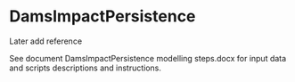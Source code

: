 # DamsImpactPersistence

Later add reference

See document DamsImpactPersistence modelling steps.docx for input data and scripts descriptions and instructions.
